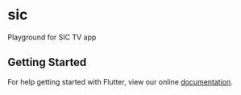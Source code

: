 # sic

Playground for SIC TV app

## Getting Started

For help getting started with Flutter, view our online
[documentation](https://flutter.io/).
